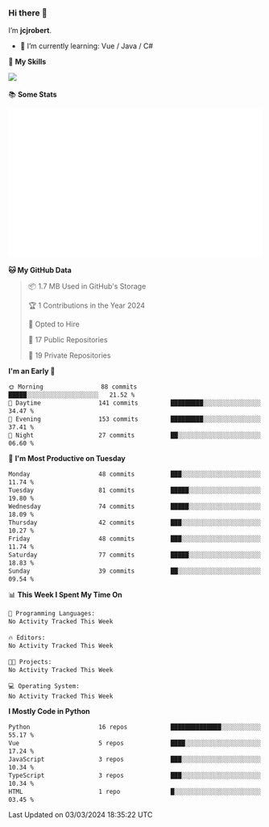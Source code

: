 ### Hi there 👋

I’m **jcjrobert**.

- 🌱 I’m currently learning: Vue / Java / C#

🌟 **My Skills**

![](https://img.shields.io/badge/-Python-3e74a2?style=flat-square&logo=Python&logoColor=fff)

📚 **Some Stats**

![](https://github.com/jcjrobert/github-stats/blob/master/generated/overview.svg)

<!--START_SECTION:waka-->
**🐱 My GitHub Data** 

> 📦 1.7 MB Used in GitHub's Storage 
 > 
> 🏆 1 Contributions in the Year 2024
 > 
> 💼 Opted to Hire
 > 
> 📜 17 Public Repositories 
 > 
> 🔑 19 Private Repositories 
 > 
**I'm an Early 🐤** 

```text
🌞 Morning                88 commits          █████░░░░░░░░░░░░░░░░░░░░   21.52 % 
🌆 Daytime                141 commits         █████████░░░░░░░░░░░░░░░░   34.47 % 
🌃 Evening                153 commits         █████████░░░░░░░░░░░░░░░░   37.41 % 
🌙 Night                  27 commits          ██░░░░░░░░░░░░░░░░░░░░░░░   06.60 % 
```
📅 **I'm Most Productive on Tuesday** 

```text
Monday                   48 commits          ███░░░░░░░░░░░░░░░░░░░░░░   11.74 % 
Tuesday                  81 commits          █████░░░░░░░░░░░░░░░░░░░░   19.80 % 
Wednesday                74 commits          █████░░░░░░░░░░░░░░░░░░░░   18.09 % 
Thursday                 42 commits          ███░░░░░░░░░░░░░░░░░░░░░░   10.27 % 
Friday                   48 commits          ███░░░░░░░░░░░░░░░░░░░░░░   11.74 % 
Saturday                 77 commits          █████░░░░░░░░░░░░░░░░░░░░   18.83 % 
Sunday                   39 commits          ██░░░░░░░░░░░░░░░░░░░░░░░   09.54 % 
```


📊 **This Week I Spent My Time On** 

```text
💬 Programming Languages: 
No Activity Tracked This Week

🔥 Editors: 
No Activity Tracked This Week

🐱‍💻 Projects: 
No Activity Tracked This Week

💻 Operating System: 
No Activity Tracked This Week
```

**I Mostly Code in Python** 

```text
Python                   16 repos            ██████████████░░░░░░░░░░░   55.17 % 
Vue                      5 repos             ████░░░░░░░░░░░░░░░░░░░░░   17.24 % 
JavaScript               3 repos             ███░░░░░░░░░░░░░░░░░░░░░░   10.34 % 
TypeScript               3 repos             ███░░░░░░░░░░░░░░░░░░░░░░   10.34 % 
HTML                     1 repo              █░░░░░░░░░░░░░░░░░░░░░░░░   03.45 % 
```




 Last Updated on 03/03/2024 18:35:22 UTC
<!--END_SECTION:waka-->
